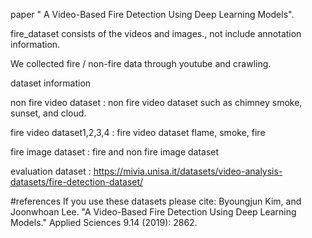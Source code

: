 paper " A Video-Based Fire Detection Using Deep Learning Models".


fire_dataset consists of the videos and images., not include annotation information.


We collected fire / non-fire data through youtube and crawling. 


dataset information

non fire video dataset : non fire video dataset such as chimney smoke, sunset, and cloud.


fire video dataset1,2,3,4 : fire video dataset flame, smoke, fire


fire image dataset : fire and non fire image dataset


evaluation dataset : https://mivia.unisa.it/datasets/video-analysis-datasets/fire-detection-dataset/

#references
If you use these datasets please cite:
Byoungjun Kim, and Joonwhoan Lee. "A Video-Based Fire Detection Using Deep Learning Models." Applied Sciences 9.14 (2019): 2862.
